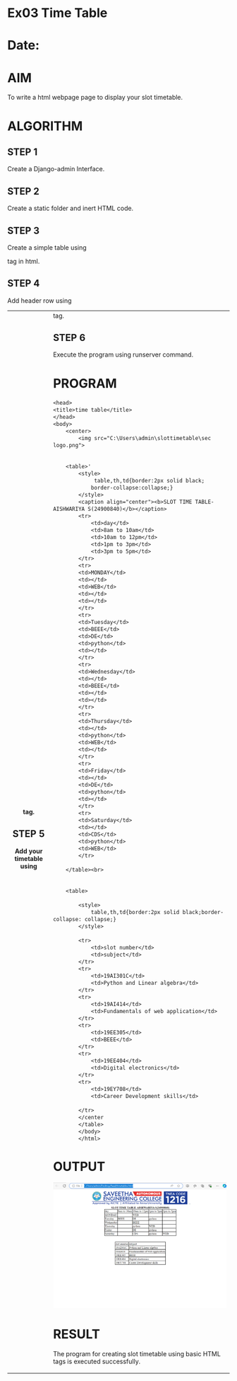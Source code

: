# Ex03 Time Table
# Date:
# AIM
To write a html webpage page to display your slot timetable.

# ALGORITHM
## STEP 1
Create a Django-admin Interface.

## STEP 2
Create a static folder and inert HTML code.

## STEP 3
Create a simple table using <table> tag in html.

## STEP 4
Add header row using <th> tag.

## STEP 5
Add your timetable using <td> tag.

## STEP 6
Execute the program using runserver command.

# PROGRAM
```<html>
<head>
<title>time table</title>
</head>
<body>
    <center>
        <img src="C:\Users\admin\slottimetable\sec logo.png">
    

    <table>'
        <style>
             table,th,td{border:2px solid black;
            border-collapse:collapse;}
        </style>
        <caption align="center"><b>SLOT TIME TABLE-AISHWARIYA S(24900840)</b></caption>
        <tr>
            <td>day</td>
            <td>8am to 10am</td>
            <td>10am to 12pm</td>
            <td>1pm to 3pm</td>
            <td>3pm to 5pm</td>
        </tr>
        <tr>
        <td>MONDAY</td>
        <td></td>
        <td>WEB</td>
        <td></td>
        <td></td>
        </tr>
        <tr>
        <td>Tuesday</td>
        <td>BEEE</td>
        <td>DE</td>
        <td>python</td>
        <td></td>
        </tr>
        <tr>
        <td>Wednesday</td>
        <td></td>
        <td>BEEE</td>
        <td></td>
        <td></td>
        </tr>
        <tr>
        <td>Thursday</td>
        <td></td>
        <td>python</td>
        <td>WEB</td>
        <td></td>
        </tr>
        <tr>
        <td>Friday</td>
        <td></td>
        <td>DE</td>
        <td>python</td>
        <td></td>
        </tr>
        <tr>
        <td>Saturday</td>
        <td></td>
        <td>CDS</td>
        <td>python</td>
        <td>WEB</td>
        </tr>

    </table><br>

    
    <table>
    
        <style>
            table,th,td{border:2px solid black;border-collapse: collapse;}
        </style>

        <tr>
            <td>slot number</td>
            <td>subject</td>
        </tr>
        <tr>
            <td>19AI301C</td>
            <td>Python and Linear algebra</td>
        </tr>
        <tr>
            <td>19AI414</td>
            <td>Fundamentals of web application</td>
        </tr>
        <tr>
            <td>19EE305</td>
            <td>BEEE</td>
        </tr>
        <tr>
            <td>19EE404</td>
            <td>Digital electronics</td>
        </tr>
        <tr>
            <td>19EY708</td>
            <td>Career Development skills</td>

        </tr>
        </center
        </table>
        </body>
        </html>
```
# OUTPUT
![alt text](image.png)
# RESULT
The program for creating slot timetable using basic HTML tags is executed successfully.
